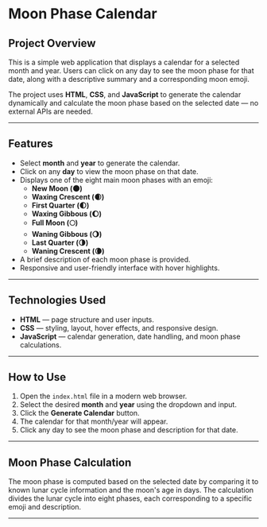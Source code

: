 # Moon Phase Calendar

## Project Overview

This is a simple web application that displays a calendar for a selected month and year. Users can click on any day to see the moon phase for that date, along with a descriptive summary and a corresponding moon emoji.

The project uses **HTML**, **CSS**, and **JavaScript** to generate the calendar dynamically and calculate the moon phase based on the selected date — no external APIs are needed.

---

## Features

- Select **month** and **year** to generate the calendar.
- Click on any **day** to view the moon phase on that date.
- Displays one of the eight main moon phases with an emoji:
  - **New Moon (🌑)**
  - **Waxing Crescent (🌒)**
  - **First Quarter (🌓)**
  - **Waxing Gibbous (🌔)**
  - **Full Moon (🌕)**
  - **Waning Gibbous (🌖)**
  - **Last Quarter (🌗)**
  - **Waning Crescent (🌘)**
- A brief description of each moon phase is provided.
- Responsive and user-friendly interface with hover highlights.

---

## Technologies Used

- **HTML** — page structure and user inputs.
- **CSS** — styling, layout, hover effects, and responsive design.
- **JavaScript** — calendar generation, date handling, and moon phase calculations.

---

## How to Use

1. Open the `index.html` file in a modern web browser.
2. Select the desired **month** and **year** using the dropdown and input.
3. Click the **Generate Calendar** button.
4. The calendar for that month/year will appear.
5. Click any day to see the moon phase and description for that date.

---

## Moon Phase Calculation

The moon phase is computed based on the selected date by comparing it to known lunar cycle information and the moon's age in days. The calculation divides the lunar cycle into eight phases, each corresponding to a specific emoji and description.

---

